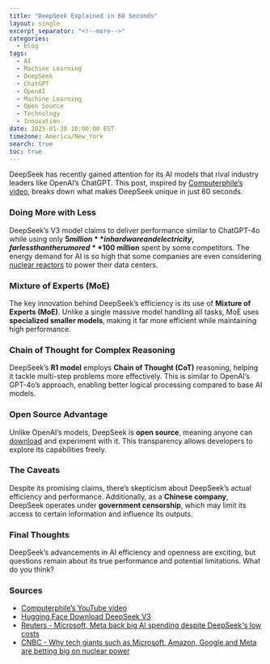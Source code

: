 ```yaml
---
title: "DeepSeek Explained in 60 Seconds"
layout: single
excerpt_separator: "<!--more-->"
categories:
  - blog
tags:
  - AI
  - Machine Learning
  - DeepSeek
  - ChatGPT
  - OpenAI
  - Machine Learning
  - Open Source
  - Technology
  - Innovation
date: 2025-01-30 10:00:00 EST
timezone: America/New_York
search: true
toc: true
---
```


DeepSeek has recently gained attention for its AI models that rival industry leaders like OpenAI’s ChatGPT. This post, inspired by [Computerphile’s video](https://www.youtube.com/watch?v=gY4Z-9QlZ64), breaks down what makes DeepSeek unique in just 60 seconds.

### Doing More with Less
DeepSeek’s V3 model claims to deliver performance similar to ChatGPT-4o while using only **$5 million** in hardware and electricity, far less than the rumored **$100 million** spent by some competitors. The energy demand for AI is so high that some companies are even considering [nuclear reactors](https://www.cnbc.com/2024/12/28/why-microsoft-amazon-google-and-meta-are-betting-on-nuclear-power.html) to power their data centers.

### Mixture of Experts (MoE)
The key innovation behind DeepSeek’s efficiency is its use of **Mixture of Experts (MoE)**. Unlike a single massive model handling all tasks, MoE uses **specialized smaller models**, making it far more efficient while maintaining high performance.

### Chain of Thought for Complex Reasoning
DeepSeek’s **R1 model** employs **Chain of Thought (CoT)** reasoning, helping it tackle multi-step problems more effectively. This is similar to OpenAI’s GPT-4o’s approach, enabling better logical processing compared to base AI models.

### Open Source Advantage
Unlike OpenAI’s models, DeepSeek is **open source**, meaning anyone can [download](https://huggingface.co/deepseek-ai/DeepSeek-V3) and experiment with it. This transparency allows developers to explore its capabilities freely.

### The Caveats
Despite its promising claims, there’s skepticism about DeepSeek’s actual efficiency and performance. Additionally, as a **Chinese company**, DeepSeek operates under **government censorship**, which may limit its access to certain information and influence its outputs.

### Final Thoughts
DeepSeek’s advancements in AI efficiency and openness are exciting, but questions remain about its true performance and potential limitations. What do you think?

### Sources
- [Computerphile’s YouTube video](https://www.youtube.com/watch?v=gY4Z-9QlZ64)
- [Hugging Face Download DeepSeek V3](https://huggingface.co/deepseek-ai/DeepSeek-V3)
- [Reuters - Microsoft, Meta back big AI spending despite DeepSeek's low costs](https://www.reuters.com/technology/artificial-intelligence/microsoft-meta-ceos-defend-hefty-ai-spending-after-deepseek-stuns-tech-world-2025-01-30/#:~:text=That%20is%20a%20far%20cry,rather%20than%20all%20development%20costs.)
- [CNBC - Why tech giants such as Microsoft, Amazon, Google and Meta are betting big on nuclear power](https://www.cnbc.com/2024/12/28/why-microsoft-amazon-google-and-meta-are-betting-on-nuclear-power.html)